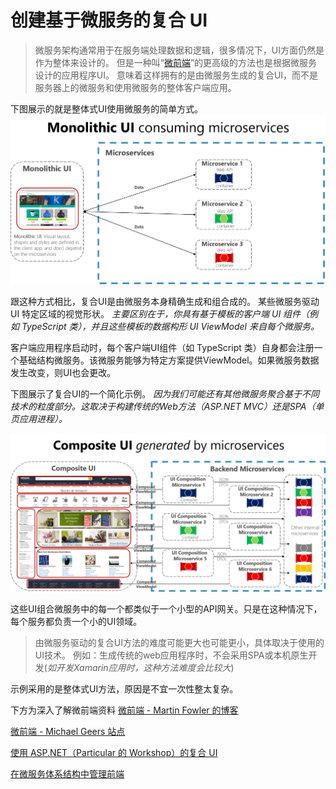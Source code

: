 # 创建基于微服务的复合 UI

> 微服务架构通常用于在服务端处理数据和逻辑，很多情况下，UI方面仍然是作为整体来设计的。
> 但是一种叫“[微前端](https://martinfowler.com/articles/micro-frontends.html)”的更高级的方法也是根据微服务设计的应用程序UI。
> 意味着这样拥有的是由微服务生成的复合UI，而不是服务器上的微服务和使用微服务的整体客户端应用。

下图展示的就是整体式UI使用微服务的简单方式。
![ 使用后端微服务的整体式 UI 应用程序](images/2023-01-29-23-13-06.png)

 跟这种方式相比，复合UI是由微服务本身精确生成和组合成的。
某些微服务驱动 UI 特定区域的视觉形状。
*主要区别在于，你具有基于模板的客户端 UI 组件（例如 TypeScript 类），并且这些模板的数据构形 UI ViewModel 来自每个微服务。*

 客户端应用程序启动时，每个客户端UI组件（如 TypeScript 类）自身都会注册一个基础结构微服务。该微服务能够为特定方案提供ViewModel。如果微服务数据发生改变，则UI也会更改。

 下图展示了复合UI的一个简化示例。
 *因为我们可能还有其他微服务聚合基于不同技术的粒度部分。这取决于构建传统的Web方法（ASP.NET MVC）还是SPA（单页应用进程）。*

 ![由后端微服务形成的复合 UI 应用程序示例](images/2023-01-29-23-18-47.png)

这些UI组合微服务中的每一个都类似于一个小型的API网关。只是在这种情况下，每个服务都负责一个小的UI领域。

> 由微服务驱动的复合UI方法的难度可能更大也可能更小，具体取决于使用的UI技术。
> 例如：生成传统的web应用程序时，不会采用SPA或本机原生开发(*如开发Xamarin应用时，这种方法难度会比较大*)

示例采用的是整体式UI方法，原因是不宜一次性整太复杂。

下方为深入了解微前端资料
[微前端 - Martin Fowler 的博客](https://martinfowler.com/articles/micro-frontends.html)

[微前端 - Michael Geers 站点](https://micro-frontends.org/)

[使用 ASP.NET（Particular 的 Workshop）的复合 UI](https://github.com/Particular/Workshop/tree/master/demos/asp-net-core)

[在微服务体系结构中管理前端](https://allegro.tech/2016/03/Managing-Frontend-in-the-microservices-architecture.html)
